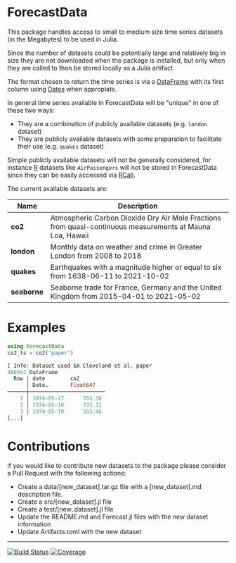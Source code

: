 # ForecastData

This package handles access to small to medium size time series datasets (in the Megabytes) to be used in Julia.

Since the number of datasets could be potentially large and relatively big in size they are not downloaded when the package is installed, but only when they are called to then be stored locally as a Julia artifact.

The format chosen to return the time series is via a [DataFrame](https://dataframes.juliadata.org/stable/) with its first column using [Dates](https://docs.julialang.org/en/v1/stdlib/Dates/) when appropiate.

In general time series available in ForecastData will be "unique" in one of these two ways:
- They are a combination of publicly available datasets (e.g. `london` dataset) 
- They are publicly available datasets with some preparation to facilitate their use (e.g. `quakes` dataset)
	
Simple publicly available datasets will not be generally considered, for instance [R](https://cran.r-project.org) datasets like  `AirPassengers` will not be stored in ForecastData since they can be easily accessed via [RCall](https://github.com/JuliaInterop/RCall.jl).

The current available datasets are:

| Name | Description |  
|---|---
|**co2** | Atmospheric Carbon Dioxide Dry Air Mole Fractions from quasi-continuous measurements at Mauna Loa, Hawaii
|**london** | Monthly data on weather and crime in Greater London from 2008 to 2018
|**quakes** | Earthquakes with a magnitude higher or equal to six from 1638-06-11 to 2021-10-02
|**seaborne** | Seaborne trade for France, Germany and the United Kingdom from 2015-04-01 to 2021-05-02

# Examples

```julia
using ForecastData
co2_ts = co2("paper")

[ Info: Dataset used in Cleveland et al. paper
4609×2 DataFrame
  Row │ date        co2        
      │ Date…       Float64?   
──────┼────────────────────────
    1 │ 1974-05-17      333.38
    2 │ 1974-05-18      333.11
    3 │ 1974-05-19      333.46
[...]
```

# Contributions
if you would like to contribute new datasets to the package please consider a Pull Request with the following actions:

- Create a data/[new_dataset].tar.gz file with a [new_dataset].md description file.
- Create a src/[new_dataset].jl file
- Create a test/[new_dataset].jl file
- Update the README.md and Forecast.jl files with the new dataset information
- Update Artifacts.toml with the new dataset

---
[![Build Status](https://github.com/viraltux/ForecastData.jl/workflows/CI/badge.svg)](https://github.com/viraltux/ForecastData.jl/actions)
[![Coverage](https://codecov.io/gh/viraltux/ForecastData.jl/branch/master/graph/badge.svg)](https://codecov.io/gh/viraltux/ForecastData.jl)
